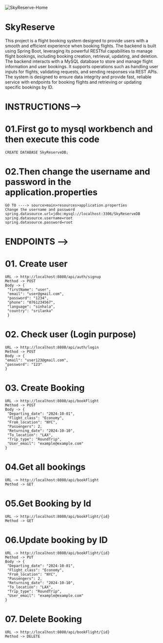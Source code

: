 ![SkyReserve-Home](https://github.com/user-attachments/assets/da8fdb6d-0e61-4ae3-a3cc-ece7c23542ca)
# SkyReserve

This project is a flight booking system designed to provide users with a smooth and efficient experience 
when booking flights. The backend is built using Spring Boot, leveraging its powerful RESTful capabilities 
to manage flight bookings, including booking creation, retrieval, updating, and deletion. The backend 
interacts with a MySQL database to store and manage flight information and user bookings. It supports 
operations such as handling user inputs for flights, validating requests, and sending responses via REST 
APIs. The system is designed to ensure data integrity and provide fast, reliable service with endpoints for 
booking flights and retrieving or updating specific bookings by ID.

# INSTRUCTIONS-->
  # 01.First go to mysql workbench and then execute this code
    CREATE DATABASE SkyReserveDB;
  # 02.Then change the username and password in the application.properties
    GO TO ----> source>main>resources>application.properties
    Change the username and password
    spring.datasource.url=jdbc:mysql://localhost:3306/SkyReserveDB
    spring.datasource.username=root
    spring.datasource.password=root 
# ENDPOINTS -->
  # 01. Create user
    URL -> http://localhost:8080/api/auth/signup
    Method -> POST
    Body -> {
     "firstName": "user",
     "email": "user@gmail.com",
     "password": "1234",
     "phone": "0761234567",
     "language": "sinhala",
     "country": "srilanka"
     }
  # 02. Check user (Login purpose)
    URL -> http://localhost:8080/api/auth/login
    Method -> POST
    Body -> {
    "email": "user123@gmail.com",
    "password": "123"
    }
  # 03. Create Booking
    URL -> http://localhost:8080/api/bookFlight
    Method -> POST
    Body -> {
     "Departing_date": "2024-10-01",
     "Flight_class": "Economy",
     "From_location": "NYC",
     "Passengers": 2,
     "Returning_date": "2024-10-10",
     "To_location": "LAX",
     "Trip_type": "RoundTrip",
     "User_email": "example@example.com"
    }
  # 04.Get all bookings
    URL -> http://localhost:8080/api/bookFlight
    Method -> GET
  # 05.Get Booking by Id 
    URL -> http://localhost:8080/api/bookFlight/{id}
    Method -> GET
  # 06.Update booking by ID 
    URL -> http://localhost:8080/api/bookFlight/{id}
    Method -> PUT
    Body -> {
     "Departing_date": "2024-10-01",
     "Flight_class": "Economy",
     "From_location": "NYC",
     "Passengers": 2,
     "Returning_date": "2024-10-10",
     "To_location": "LAX",
     "Trip_type": "RoundTrip",
     "User_email": "example@example.com"
    }
  # 07. Delete Booking
    URL -> http://localhost:8080/api/bookFlight/{id}
    Method -> DELETE
